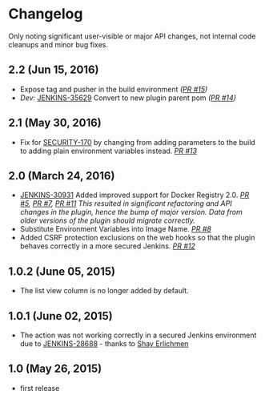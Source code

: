 # Changelog

Only noting significant user-visible or major API changes, not internal code cleanups and minor bug fixes.

## 2.2 (Jun 15, 2016)
* Expose tag and pusher in the build environment _([PR #15](https://github.com/jenkinsci/dockerhub-notification-plugin/pull/15))_
* _Dev:_ [JENKINS-35629](https://issues.jenkins-ci.org/browse/JENKINS-35629) Convert to new plugin parent pom _([PR #14](https://github.com/jenkinsci/dockerhub-notification-plugin/pull/14))_

## 2.1 (May 30, 2016)
* Fix for [SECURITY-170](https://issues.jenkins-ci.org/browse/SECURITY-170) by changing from adding parameters to the build to adding plain environment variables instead.
  _[PR #13](https://github.com/jenkinsci/dockerhub-notification-plugin/pull/13)_

## 2.0 (March 24, 2016)

* [JENKINS-30931](https://issues.jenkins-ci.org/browse/JENKINS-30931) Added improved support for Docker Registry 2.0.
    _[PR #5](https://github.com/jenkinsci/dockerhub-notification-plugin/pull/5),
    [PR #7](https://github.com/jenkinsci/dockerhub-notification-plugin/pull/7),
    [PR #11](https://github.com/jenkinsci/dockerhub-notification-plugin/pull/11)_
    _This resulted in significant refactoring and API changes in the plugin, hence the bump of major version. Data from older versions of the plugin should migrate correctly._
* Substitute Environment Variables into Image Name.
  _[PR #8](https://github.com/jenkinsci/dockerhub-notification-plugin/pull/8)_
* Added CSRF protection exclusions on the web hooks so that the plugin behaves correctly in a more secured Jenkins.
  _[PR #12](https://github.com/jenkinsci/dockerhub-notification-plugin/pull/12)_

## 1.0.2 (June 05, 2015)

* The list view column is no longer added by default.

## 1.0.1 (June 02, 2015)

* The action was not working correctly in a secured Jenkins environment due to [JENKINS-28688](https://issues.jenkins-ci.org/browse/JENKINS-28688) - thanks to [Shay Erlichmen](https://github.com/erlichmen)

## 1.0 (May 26, 2015)

* first release
